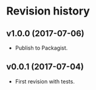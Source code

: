 Revision history
=================================

v1.0.0 (2017-07-06)
---------------------------------

* Publish to Packagist.


v0.0.1 (2017-07-04)
---------------------------------

* First revision with tests.
